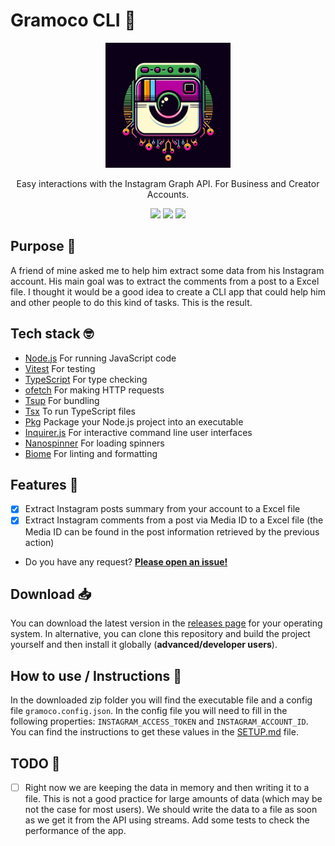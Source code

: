 # Gramoco CLI 📸

<div align="center">
  <img src="./.github/assets/logo_cli_app.png" width="200" height="200">
  <p>Easy interactions with the Instagram Graph API. For Business and Creator Accounts.</p>
  <a href="https://github.com/alexmarqs/gramoco-cli/actions/workflows/ci.yaml" target="_blank"><img height=20 src="https://github.com/alexmarqs/gramoco-cli/actions/workflows/ci.yaml/badge.svg" /></a>
    <a href="https://github.com/alexmarqs/gramoco-cli/actions/workflows/release.yaml" target="_blank"><img height=20 src="https://github.com/alexmarqs/gramoco-cli/actions/workflows/release.yaml/badge.svg" /></a>
  <a href="https://opensource.org/licenses/MIT" target="_blank"><img height=20 src="https://img.shields.io/badge/License-MIT-yellow.svg" /></a>

</div>

## Purpose 🎯

A friend of mine asked me to help him extract some data from his Instagram account. His main goal was to extract the comments from a post to a Excel file. I thought it would be a good idea to create a CLI app that could help him and other people to do this kind of tasks. This is the result.

## Tech stack 🤓

- [Node.js](https://nodejs.org/en/) For running JavaScript code
- [Vitest](https://vitest.dev/) For testing
- [TypeScript](https://www.typescriptlang.org/) For type checking
- [ofetch](https://www.npmjs.com/package/ofetch) For making HTTP requests
- [Tsup](https://tsup.egoist.dev) For bundling
- [Tsx](https://www.npmjs.com/package/tsx) To run TypeScript files
- [Pkg](https://github.com/vercel/pkg) Package your Node.js project into an executable
- [Inquirer.js](https://www.npmjs.com/package/inquirer) For interactive command line user interfaces
- [Nanospinner](https://www.npmjs.com/package/nanospinner) For loading spinners
- [Biome](https://biomejs.dev) For linting and formatting

## Features 🚀
- [x] Extract Instagram posts summary from your account to a Excel file
- [x] Extract Instagram comments from a post via Media ID to a Excel file (the Media ID can be found in the post information retrieved by the previous action)
- Do you have any request? [**Please open an issue!**](https://github.com/alexmarqs/gramoco-cli/issues)

## Download 📥

You can download the latest version in the [releases page](https://github.com/alexmarqs/gramoco-cli/releases) for your operating system. In alternative, you can clone this repository and build the project yourself and then install it globally (**advanced/developer users**).

## How to use / Instructions 📖

In the downloaded zip folder you will find the executable file and a config file `gramoco.config.json`. In the config file you will need to fill in the following properties: ```INSTAGRAM_ACCESS_TOKEN``` and ```INSTAGRAM_ACCOUNT_ID```. You can find the instructions to get these values in the [SETUP.md](./SETUP.md) file.

## TODO 📝

- [ ] Right now we are keeping the data in memory and then writing it to a file. This is not a good practice for large amounts of data (which may be not the case for most users). We should write the data to a file as soon as we get it from the API using streams. Add some tests to check the performance of the app.